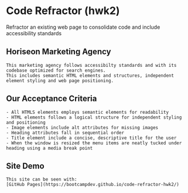 # Code Refractor (hwk2)
Refractor an existing web page to consolidate code and include accessibility standards

## Horiseon Marketing Agency

```
This marketing agency follows accessibilty standards and with its codebase optimized for search engines.  
This includes semantic HTML elements and structures, independent element styling and web page positioning.
```

## Our Acceptance Criteria

```
- All HTMLS elements employs semantic elements for readability
- HTML elements follows a logical structure for independent styling and positioning
- Image elements include alt attributes for missing images
- Heading attributes fall in sequential order
- Title element include a concise, descriptive title for the user
- When the window is resized the menu items are neatly tucked under heading using a media break point
```

## Site Demo

```
This site can be seen with:
[GitHub Pages](https://bootcampdev.github.io/code-refractor-hwk2/)
```
